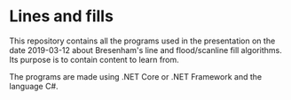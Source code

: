 # Lines and fills
This repository contains all the programs used in the presentation on the date 2019-03-12 about Bresenham's line and flood/scanline fill algorithms.
Its purpose is to contain content to learn from.

The programs are made using .NET Core or .NET Framework and the language C#.
